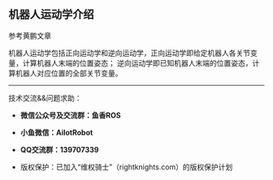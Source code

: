 ## 机器人运动学介绍

参考黄鹏文章

机器人运动学包括正向运动学和逆向运动学，正向运动学即给定机器人各关节变量，计算机器人末端的位置姿态； 逆向运动学即已知机器人末端的位置姿态，计算机器人对应位置的全部关节变量。






























--------------

技术交流&&问题求助：

- **微信公众号及交流群：鱼香ROS**
- **小鱼微信：AiIotRobot**
- **QQ交流群：139707339**

- 版权保护：已加入“维权骑士”（rightknights.com）的版权保护计划
